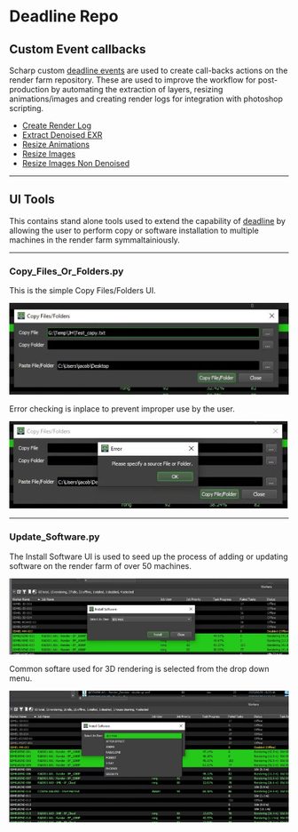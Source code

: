# Deadline Repo

## Custom Event callbacks

Scharp custom [deadline events](https://docs.thinkboxsoftware.com/products/deadline/10.1/1_User%20Manual/manual/event-plugins.html) are used to create call-backs actions on the render farm repository. These are used to improve the workflow for post-production by automating the extraction of layers, resizing animations/images and creating render logs for integration with photoshop scripting.

- [Create Render Log](CreateRenderLog/CreateRenderLog.py)
- [Extract Denoised EXR](ExtractDenisedEXR/ExtractDenisedEXR.py)
- [Resize Animations](ResizeAnimations/ResizeAnimations.py)
- [Resize Images](ResizeImagesWithTasks/ResizeImagesWithTasks.py)
- [Resize Images Non Denoised](ResizeImagesTileAssembly/ResizeImagesTileAssembly.py)

---

## UI Tools

This contains stand alone tools used to extend the capability of [deadline](https://aws.amazon.com/thinkbox-deadline/) by allowing the user to perform copy or software installation to multiple machines in the render farm symmaltainiously.

---
### Copy_Files_Or_Folders.py

This is the simple Copy Files/Folders UI.

![Copy File](images/Copy_File.JPG)

Error checking is inplace to prevent improper use by the user.

![](images/Copy_File_Error.JPG)

---
### Update_Software.py
The Install Software UI is used to seed up the process of adding or updating software on the render farm of over 50 machines.

![Instal Software](images/Install_Software.JPG)

Common softare used for 3D rendering is selected from the drop down menu.

![](images/Install_Software_Dropdown.jpg)



